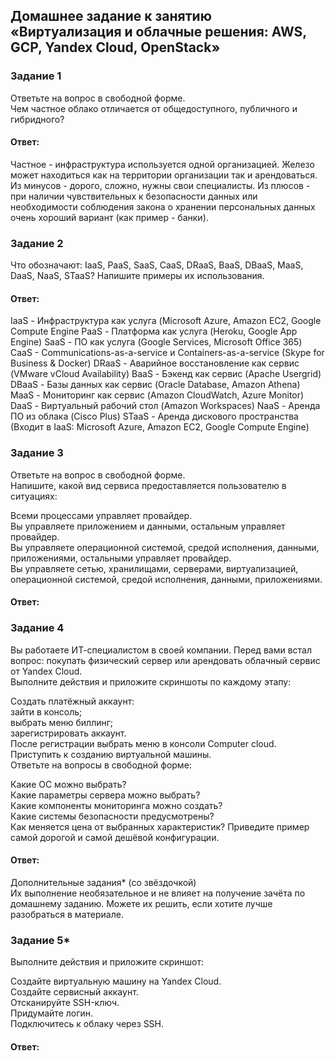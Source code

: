 ## Домашнее задание к занятию «Виртуализация и облачные решения: AWS, GCP, Yandex Cloud, OpenStack»  

### Задание 1  
Ответьте на вопрос в свободной форме.  
Чем частное облако отличается от общедоступного, публичного и гибридного?  

#### Ответ:  
Частное - инфраструктура используется одной организацией. Железо может находиться как на территории организации так и арендоваться. Из минусов - дорого, сложно, нужны свои специалисты. Из плюсов - при наличии чувствительных к безопасности данных или необходимости соблюдения закона о хранении персональных данных очень хороший вариант (как пример - банки).

### Задание 2  
Что обозначают: IaaS, PaaS, SaaS, CaaS, DRaaS, BaaS, DBaaS, MaaS, DaaS, NaaS, STaaS? Напишите примеры их использования.  

#### Ответ:  
IaaS - Инфраструктура как услуга (Microsoft Azure, Amazon EC2, Google Compute Engine
PaaS - Платформа как услуга (Heroku, Google App Engine)
SaaS - ПО как услуга (Google Services, Microsoft Office 365)
CaaS - Communications-as-a-service и Containers-as-a-service (Skype for Business & Docker)
DRaaS - Аварийное восстановление как сервис (VMware vCloud Availability)
BaaS - Бэкенд как сервис (Apache Usergrid)
DBaaS - Базы данных как сервис (Oracle Database, Amazon Athena)
MaaS - Мониторинг как сервис (Amazon CloudWatch, Azure Monitor)
DaaS - Виртуальный рабочий стол (Amazon Workspaces)
NaaS - Аренда ПО из облака (Cisco Plus)
STaaS - Аренда дискового пространства (Входит в IaaS: Microsoft Azure, Amazon EC2, Google Compute Engine)


### Задание 3  
Ответьте на вопрос в свободной форме.  
Напишите, какой вид сервиса предоставляется пользователю в ситуациях:  

Всеми процессами управляет провайдер.  
Вы управляете приложением и данными, остальным управляет провайдер.  
Вы управляете операционной системой, средой исполнения, данными, приложениями, остальными управляет провайдер.  
Вы управляете сетью, хранилищами, серверами, виртуализацией, операционной системой, средой исполнения, данными, приложениями.  

#### Ответ:  


### Задание 4  
Вы работаете ИТ-специалистом в своей компании. Перед вами встал вопрос: покупать физический сервер или арендовать облачный сервис от Yandex Cloud.  
Выполните действия и приложите скриншоты по каждому этапу:  

Создать платёжный аккаунт:  
зайти в консоль;  
выбрать меню биллинг;  
зарегистрировать аккаунт.  
После регистрации выбрать меню в консоли Computer cloud.  
Приступить к созданию виртуальной машины.  
Ответьте на вопросы в свободной форме:  

Какие ОС можно выбрать?  
Какие параметры сервера можно выбрать?  
Какие компоненты мониторинга можно создать?  
Какие системы безопасности предусмотрены?  
Как меняется цена от выбранных характеристик? Приведите пример самой дорогой и самой дешёвой конфигурации.  

#### Ответ:  


Дополнительные задания* (со звёздочкой)  
Их выполнение необязательное и не влияет на получение зачёта по домашнему заданию. Можете их решить, если хотите лучше разобраться в материале.  

### Задание 5*  
Выполните действия и приложите скриншот:  

Создайте виртуальную машину на Yandex Cloud.  
Создайте сервисный аккаунт.  
Отсканируйте SSH-ключ.  
Придумайте логин.  
Подключитесь к облаку через SSH.  

#### Ответ:  

